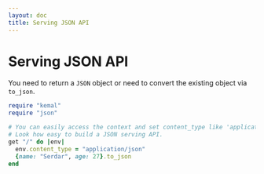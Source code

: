 ```yaml
---
layout: doc
title: Serving JSON API
---
```


# Serving JSON API

You need to return a ```JSON``` object or need to convert the existing object via `to_json`.

```ruby
require "kemal"
require "json"

# You can easily access the context and set content_type like 'application/json'.
# Look how easy to build a JSON serving API.
get "/" do |env|
  env.content_type = "application/json"
  {name: "Serdar", age: 27}.to_json
end

```
